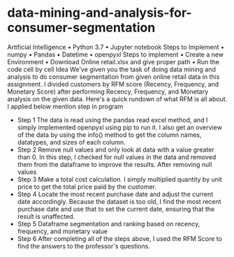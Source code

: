 # data-mining-and-analysis-for-consumer-segmentation
Artificial Intelligence
• Python 3.7
• Jupyter notebook Steps to Implement
• numpy
• Pandas
• Datetime
• openpyxl
Steps to implement
• Create a new Environment
• Download Online retail.xlsx and give proper path
• Run the code cell by cell
Idea
We've given you the task of doing data mining and analysis to do consumer segmentation from given online retail data in this assignment. I divided customers by RFM score (Recency, Frequency, and Monetary Score) after performing Recency, Frequency, and Monetary analysis on the given data. Here's a quick rundown of what RFM is all about.
I applied below mention step in program
- Step 1
The data is read using the pandas read excel method, and I simply implemented openpyxl using pip to run it. I also get an overview of the data by using the info() method to get the column names, datatypes, and sizes of each column.
- Step 2
Remove null values and only look at data with a value greater than 0.
In this step, I checked for null values in the data and removed them from the dataframe to improve the results.
After removing null values
- Step 3
Make a total cost calculation.
I simply multiplied quantity by unit price to get the total price paid by the customer.
- Step 4
Locate the most recent purchase date and adjust the current date accordingly.
Because the dataset is too old, I find the most recent purchase date and use that to set the current date, ensuring that the result is unaffected.   
- Step 5
Dataframe segmentation and ranking based on recency, frequency, and monetary value  
- Step 6
After completing all of the steps above, I used the RFM Score to find the answers to the professor's questions.
   
    

